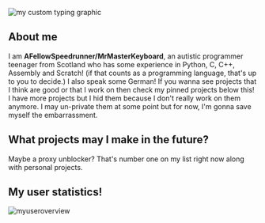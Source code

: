 ![my custom typing graphic](https://readme-typing-svg.herokuapp.com?font=&size=33&duration=2000&pause=1000&repeat=false&width=435&lines=Welcome+to+my+profile!)
## About me
I am **AFellowSpeedrunner/MrMasterKeyboard**, an autistic programmer teenager from Scotland who has some experience in Python, C, C++, Assembly and Scratch! (if that counts as a programming language, that's up to you to decide.) I also speak some German! If you wanna see projects that I think are good or that I work on then check my pinned projects below this! I have more projects but I hid them because I don't really work on them anymore. I may un-private them at some point but for now, I'm gonna save myself the embarrassment.

## What projects may I make in the future?
Maybe a proxy unblocker? That's number one on my list right now along with personal projects.

## My user statistics!
![myuseroverview](https://github-readme-stats.vercel.app/api?username=afellowspeedrunner&show_icons=true)
